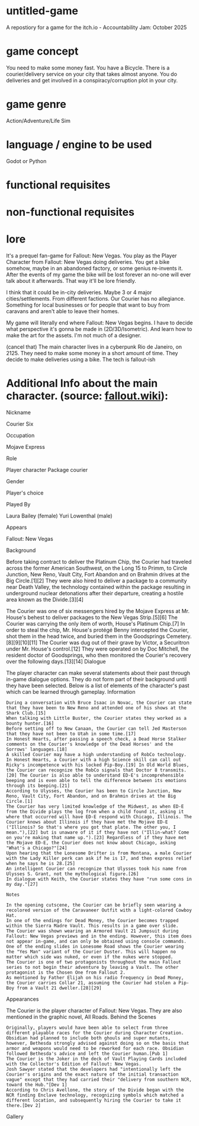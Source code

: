 # untitled-game
A repostiory for a game for the itch.io - Accountability Jam: October 2025

# game concept
You need to make some money fast. You have a Bicycle. There is a courier/delivery service on your city that takes almost anyone. You do deliveries and get involved in a conspiracy/corruption plot in your city.

# game genre
Action/Adventure/Life Sim

# language / engine to be used
Godot or Python

# functional requisites

# non-functional requisites

# lore

It's a prequel fan-game for Fallout: New Vegas. You play as the Player Character from Fallout: New Vegas doing deliveries. You get a bike somehow, maybe in an abandoned factory, or some genius re-invents it. After the events of my game the bike will be lost forever an no-one will ever talk about it afterwards. That way it'll be lore friendly.

I think that it could be in-city deliveries. Maybe 3 or 4 major cities/settlements. From different factions. Our Courier has no allegiance. Something for local businesses or for people that want to buy from caravans and aren't able to leave their homes.

My game will literally end where Fallout: New Vegas begins. I have to decide what perspective it's gonna be made in (2D/3D/Isometric). And learn how to make the art for the assets. I'm not much of a designer.

(cancel that) The main character lives in a cyberpunk Rio de Janeiro, on 2125. They need to make some money in a short amount of time. They decide to make deliveries using a bike. The tech is fallout-ish

# Additional Info about the main character. (source: [fallout.wiki](https://fallout.wiki/wiki/Courier)):



Nickname

Courier Six

Occupation

Mojave Express

Role

Player character
Package courier

Gender

Player's choice

Played By

Laura Bailey (female)
Yuri Lowenthal (male)

Appears

Fallout: New Vegas


Background

Before taking contract to deliver the Platinum Chip, the Courier had traveled across the former American Southwest, on the Long 15 to Primm, to Circle Junction, New Reno, Vault City, Fort Abandon and on Brahmin drives at the Big Circle.[1][2] They were also hired to deliver a package to a community near Death Valley, the technology contained within the package resulting in underground nuclear detonations after their departure, creating a hostile area known as the Divide.[3][4]

The Courier was one of six messengers hired by the Mojave Express at Mr. House's behest to deliver packages to the New Vegas Strip.[5][6] The Courier was carrying the only item of worth, House's Platinum Chip.[7] In order to steal the chip, Mr. House's protégé Benny intercepted the Courier, shot them in the head twice, and buried them in the Goodsprings Cemetery.[8][9][10][11] The Courier was dug out of their grave by Victor, a Securitron under Mr. House's control.[12] They were operated on by Doc Mitchell, the resident doctor of Goodsprings, who then monitored the Courier's recovery over the following days.[13][14]
Dialogue

The player character can make several statements about their past through in-game dialogue options. They do not form part of their background until they have been selected. Below is a list of elements of the character's past which can be learned through gameplay.
Information

    During a conversation with Bruce Isaac in Novac, the Courier can state that they have been to New Reno and attended one of his shows at the Shark Club.[15]
    When talking with Little Buster, the Courier states they worked as a bounty hunter.[16]
    Before setting off to New Canaan, the Courier can tell Jed Masterson that they have not been to Utah in some time.[17]
    In Honest Hearts, after passing a speech check, a Dead Horse Stalker comments on the Courier's knowledge of the Dead Horses' and the Sorrows' languages.[18]
    A skilled Courier may have a high understanding of RobCo technology. In Honest Hearts, a Courier with a high Science skill can call out Ricky's incompetence with his locked Pip-Boy.[19] In Old World Blues, the Courier can recognize the RobCo signals that Doctor 8 transmits.[20] The Courier is also able to understand ED-E's incomprehensible beeping and is even able to tell the difference between its emotions through its beeping.[21]
    According to Ulysses, the Courier has been to Circle Junction, New Reno, Vault City, Fort Abandon, and on Brahmin drives at the Big Circle.[1]
    The Courier has very limited knowledge of the Midwest, as when ED-E from the Divide plays the log from when a child found it, asking it where that occurred will have ED-E respond with Chicago, Illinois. The Courier knows about Illinois if they have met the Mojave ED-E ("Illinois? So that's where you got that plate. The other you, I mean."),[22] but is unaware of it if they have not ("Illin-what? Come on you're making that name up.").[23] Regardless of if they have met the Mojave ED-E, the Courier does not know about Chicago, asking "What's a Chicago?"[24]
    Upon hearing that the Lonesome Drifter is from Montana, a male Courier with the Lady Killer perk can ask if he is 17, and then express relief when he says he is 28.[25]
    An intelligent Courier can recognize that Ulysses took his name from Ulysses S. Grant, not the mythological figure.[26]
    In dialogue with Keith, the Courier states they have "run some cons in my day."[27]

    Notes

    In the opening cutscene, the Courier can be briefly seen wearing a recolored version of the Caravaneer Outfit with a light-colored Cowboy Hat.
    In one of the endings for Dead Money, the Courier becomes trapped within the Sierra Madre Vault. This results in a game over slide.
    The Courier was shown wearing an Armored Vault 21 Jumpsuit during Fallout: New Vegas previews and in the ending. However, this item does not appear in-game, and can only be obtained using console commands.
    One of the ending slides in Lonesome Road shows the Courier wearing the "Yes Man" variant of the Courier Duster. This will happen no matter which side was nuked, or even if the nukes were stopped.
    The Courier is one of two protagonists throughout the main Fallout series to not begin their adventure by leaving a Vault. The other protagonist is the Chosen One from Fallout 2.
    As mentioned by Father Elijah on his radio frequency in Dead Money, the Courier carries Collar 21, assuming the Courier had stolen a Pip-Boy from a Vault 21 dweller.[28][29]

Appearances

The Courier is the player character of Fallout: New Vegas. They are also mentioned in the graphic novel, All Roads.
Behind the Scenes

    Originally, players would have been able to select from three different playable races for the Courier during Character Creation. Obsidian had planned to include both ghouls and super mutants, however, Bethesda strongly advised against doing so on the basis that armor and weapons would need to be reworked for each race. Obsidian followed Bethesda's advice and left the Courier human.[Pub 1]
    The Courier is the Joker in the deck of Vault Playing Cards included with the Collector's Edition of Fallout: New Vegas.
    Josh Sawyer stated that the developers had "intentionally left the Courier's origins and the exact nature of the initial transaction vague" except that they had carried their "delivery from southern NCR, toward the Hub."[Dev 1]
    According to Chris Avellone, the story of the Divide began with the NCR finding Enclave technology, recognizing symbols which matched a different location, and subsequently hiring the Courier to take it there.[Dev 2]

Gallery


